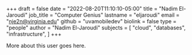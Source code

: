 +++
draft = false
date = "2022-08-20T11:10:10-05:00"
title = "Nadim El-Jaroudi"
job_title = "Computer Genius"
lastname = "eljaroudi"
email = "nje2n@virginia.edu"
github = "uvamobiledev"
biolink = false
type = "people"
author = "Nadim El-Jaroudi"
subjects = [
  "cloud",
  "databases",
  "infrastructure",
]
+++

More about this user goes here.